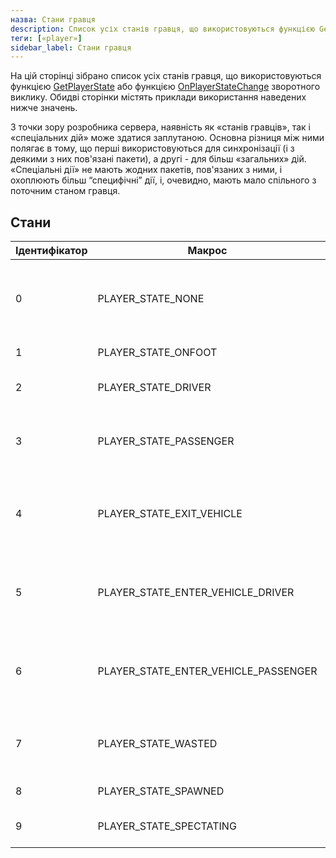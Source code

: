 ```yaml
---
назва: Стани гравця
description: Список усіх станів гравця, що використовуються функцією GetPlayerState або функцією зворотного виклику OnPlayerStateChange.
теги: [«player»]
sidebar_label: Стани гравця
---
```


На цій сторінці зібрано список усіх станів гравця, що використовуються функцією [GetPlayerState](../functions/GetPlayerState) або функцією [OnPlayerStateChange](../callbacks/OnPlayerStateChange) зворотного виклику. Обидві сторінки містять приклади використання наведених нижче значень.

З точки зору розробника сервера, наявність як «станів гравців», так і «спеціальних дій» може здатися заплутаною. Основна різниця між ними полягає в тому, що перші використовуються для синхронізації (і з деякими з них пов'язані пакети), а другі - для більш «загальних» дій. «Спеціальні дії» не мають жодних пакетів, пов'язаних з ними, і охоплюють більш “специфічні” дії, і, очевидно, мають мало спільного з поточним станом гравця.

## Стани

| Ідентифікатор | Макрос | Опис
| --- | ------------------------------------ | ------------------------------------ |
| 0 | PLAYER_STATE_NONE | Стан гравця за замовчуванням, який використовується під час ініціалізації
| 1 | PLAYER_STATE_ONFOOT | Гравець рухається пішки
| 2 | PLAYER_STATE_DRIVER | Гравець керує транспортним засобом
| 3 | PLAYER_STATE_PASSENGER | Гравець перебуває в транспортному засобі як пасажир
| 4 | PLAYER_STATE_EXIT_VEHICLE | Гравець виходить з транспортного засобу. В основному використовується всередині | ¦ ¦ ¦ ¦ ¦ ¦ ¦ ¦ ¦ ¦ ¦ ¦ ¦ ¦ ¦ ¦ ¦ ¦внутрішнього використання.
| 5 | PLAYER_STATE_ENTER_VEHICLE_DRIVER | Гравець сідає в транспортний засіб як водій. Переважно використовується всередині гри | | 6 | PLAYER_STATE_COUNTRY_DIRECTOR
| 6 | PLAYER_STATE_ENTER_VEHICLE_PASSENGER | Гравець сідає в транспортний засіб як пасажир. В основному використовується всередині | ¦ ¦ ¦ ¦ ¦ ¦ ¦ ¦ ¦ ¦ ¦ ¦ ¦ ¦ ¦ ¦ ¦ ¦ ¦внутрішнього використання.
| 7 | PLAYER_STATE_WASTED | Гравець або мертвий, або перебуває на етапі вибору класу
| 8 | PLAYER_STATE_SPAWNED | Гравця щойно створено
| 9 | PLAYER_STATE_SPECTATING | Гравець перебуває в режимі глядача


